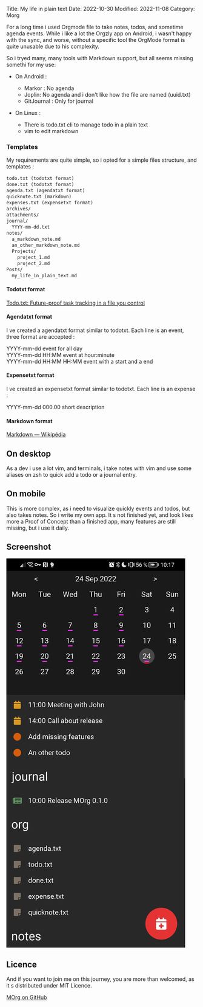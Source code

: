 Title: My life in plain text
Date: 2022-10-30
Modified: 2022-11-08
Category: Morg

For a long time i used Orgmode file to take notes, todos, and sometime agenda events. While i like a lot the Orgzly app on Android, i wasn't happy with the sync, and worse, without a specific tool the OrgMode format is quite unusable due to his complexity.

So i tryed many, many tools with Markdown support, but all seems missing somethi for my use:

- On Android :

	- Markor : No agenda
	- Joplin: No agenda and i don't like how the file are named (uuid.txt)
	- GitJournal : Only for journal  

- On Linux :

	- There is todo.txt cli to manage todo in a plain text
	- vim to edit markdown

### Templates

My requirements are quite simple, so i opted for a simple files structure, and templates :

    todo.txt (todotxt format)
    done.txt (todotxt format)
    agenda.txt (agendatxt format)
    quicknote.txt (markdown)
    expenses.txt (expensetxt format)
    archives/
    attachments/
    journal/
      YYYY-mm-dd.txt
    notes/
      a_markdown_note.md
      an_other_markdown_note.md
      Projects/
        project_1.md
        project_2.md
    Posts/
      my_life_in_plain_text.md

#### Todotxt format

[Todo.txt: Future-proof task tracking in a file you control](http://todotxt.org/)


#### Agendatxt format

I ve created a agendatxt format similar to todotxt. Each line is an event, three format are accepted :

YYYY-mm-dd event for all day  
YYYY-mm-dd HH:MM event at hour:minute  
YYYY-mm-dd HH:MM HH:MM event with a start and a end

#### Expensetxt format

I ve created an expensetxt format similar to todotxt. Each line is an expense :

YYYY-mm-dd 000.00 short description

#### Markdown format 

[Markdown — Wikipédia](https://fr.wikipedia.org/wiki/Markdown)

## On desktop

As a dev i use a lot vim, and terminals, i take notes with vim and use some aliases on zsh to quick add a todo or a journal entry.

## On mobile

This is more complex, as i need to visualize quickly events and todos, but also takes notes. So i write my own app. It s not finished yet, and look likes more a Proof of Concept than a finished app, many features are still missing, but i use it daily.

## Screenshot

![MOrg Screenshot](https://raw.githubusercontent.com/brvier/MOrg/master/screenshots/main_dark.jpg)

## Licence

And if you want to join me on this journey, you are more than welcomed, as it s distributed under MIT Licence.

[MOrg on GitHub](https://github.com/brvier/MOrg)
